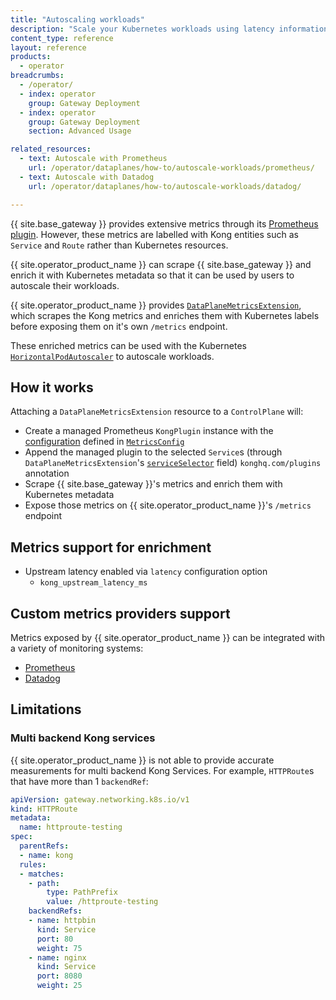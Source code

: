 ```yaml
---
title: "Autoscaling workloads"
description: "Scale your Kubernetes workloads using latency information from {{ site.base_gateway }}"
content_type: reference
layout: reference
products:
  - operator
breadcrumbs:
  - /operator/
  - index: operator
    group: Gateway Deployment
  - index: operator
    group: Gateway Deployment
    section: Advanced Usage

related_resources:
  - text: Autoscale with Prometheus
    url: /operator/dataplanes/how-to/autoscale-workloads/prometheus/
  - text: Autoscale with Datadog
    url: /operator/dataplanes/how-to/autoscale-workloads/datadog/

---
```


{{ site.base_gateway }} provides extensive metrics through its [Prometheus plugin](/plugins/prometheus/). However, these metrics are labelled with Kong entities such as `Service` and `Route` rather than Kubernetes resources.

{{ site.operator_product_name }} can scrape {{ site.base_gateway }} and enrich it with Kubernetes metadata so that it can be used by users to autoscale their workloads.

{{ site.operator_product_name }} provides [`DataPlaneMetricsExtension`](/operator/reference/custom-resources/#dataplanemetricsextension), which scrapes the Kong metrics and enriches them with Kubernetes labels before exposing them on it's own `/metrics` endpoint.

These enriched metrics can be used with the Kubernetes [`HorizontalPodAutoscaler`](https://kubernetes.io/docs/tasks/run-application/horizontal-pod-autoscale/) to autoscale workloads.

## How it works

Attaching a `DataPlaneMetricsExtension` resource to a `ControlPlane` will:

- Create a managed Prometheus `KongPlugin` instance with the [configuration](/plugins/prometheus/reference/) defined in [`MetricsConfig`](/operator/reference/custom-resources/#metricsconfig)
- Append the managed plugin to the selected `Service`s (through `DataPlaneMetricsExtension`'s [`serviceSelector`](/operator/reference/custom-resources/#serviceselector) field)
   `konghq.com/plugins` annotation
- Scrape {{ site.base_gateway }}'s metrics and enrich them with Kubernetes metadata
- Expose those metrics on {{ site.operator_product_name }}'s `/metrics` endpoint

## Metrics support for enrichment

- Upstream latency enabled via `latency` configuration option
  - `kong_upstream_latency_ms`

## Custom metrics providers support

Metrics exposed by {{ site.operator_product_name }} can be integrated with a variety of monitoring systems:

- [Prometheus](/operator/dataplanes/how-to/autoscale-workloads/prometheus/)
- [Datadog](/operator/dataplanes/how-to/autoscale-workloads/datadog/)

## Limitations

### Multi backend Kong services

{{ site.operator_product_name }} is not able to provide accurate measurements for multi backend Kong Services. For example, `HTTPRoute`s that have more than 1 `backendRef`:

```yaml
apiVersion: gateway.networking.k8s.io/v1
kind: HTTPRoute
metadata:
  name: httproute-testing
spec:
  parentRefs:
  - name: kong
  rules:
  - matches:
    - path:
        type: PathPrefix
        value: /httproute-testing
    backendRefs:
    - name: httpbin
      kind: Service
      port: 80
      weight: 75
    - name: nginx
      kind: Service
      port: 8080
      weight: 25
```
